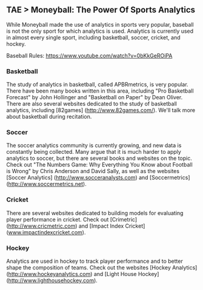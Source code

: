 ## TAE > Moneyball: The Power Of Sports Analytics

While Moneyball made the use of analytics in sports very popular, baseball is not the only sport for which analytics is used. Analytics is currently used in almost every single sport, including basketball, soccer, cricket, and hockey.

Baseball Rules: https://www.youtube.com/watch?v=0bKkGeROiPA

### Basketball

The study of analytics in basketball, called APBRmetrics, is very popular. There have been many books written in this area, including "Pro Basketball Forecast" by John Hollinger and "Basketball on Paper" by Dean Oliver. There are also several websites dedicated to the study of basketball analytics, including [82games] (http://www.82games.com/). We'll talk more about basketball during recitation.

### Soccer

The soccer analytics community is currently growing, and new data is constantly being collected. Many argue that it is much harder to apply analytics to soccer, but there are several books and websites on the topic. Check out "The Numbers Game: Why Everything You Know about Football is Wrong" by Chris Anderson and David Sally, as well as the websites [Soccer Analytics] (http://www.socceranalysts.com) and [Soccermetrics] (http://www.soccermetrics.net).

### Cricket

There are several websites dedicated to building models for evaluating player performance in cricket. Check out [Crimetric] (http://www.cricmetric.com) and [Impact Index Cricket] (www.impactindexcricket.com).

### Hockey 

Analytics are used in hockey to track player performance and to better shape the composition of teams. Check out the websites [Hockey Analytics] (http://www.hockeyanalytics.com) and [Light House Hockey] (http://www.lighthousehockey.com).

